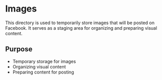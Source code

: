 # Images

This directory is used to temporarily store images that will be posted on Facebook. It serves as a staging area for organizing and preparing visual content.

## Purpose

- Temporary storage for images
- Organizing visual content
- Preparing content for posting
